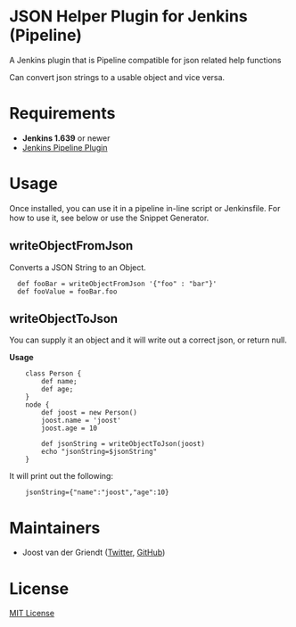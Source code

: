 JSON Helper Plugin for Jenkins (Pipeline)
==========================================

A Jenkins plugin that is Pipeline compatible for json related help functions

Can convert json strings to a usable object and vice versa.


Requirements
============
 
* **Jenkins 1.639** or newer
* [Jenkins Pipeline Plugin](https://wiki.jenkins-ci.org/display/JENKINS/Pipeline+Plugin)

Usage
=====

Once installed, you can use it in a pipeline in-line script or Jenkinsfile.
For how to use it, see below or use the Snippet Generator.


## writeObjectFromJson
Converts a JSON String to an Object.

```
  def fooBar = writeObjectFromJson '{"foo" : "bar"}'
  def fooValue = fooBar.foo
```

## writeObjectToJson
You can supply it an object and it will write out a correct json, or return null.

**Usage**
```
    class Person {
        def name;
        def age;
    }
    node {
        def joost = new Person()
        joost.name = 'joost'
        joost.age = 10

        def jsonString = writeObjectToJson(joost)
        echo "jsonString=$jsonString"
    }
```
It will print out the following:
```
    jsonString={"name":"joost","age":10}
```

Maintainers
===========

* Joost van der Griendt ([Twitter](https://twitter.com/joost_vdg), [GitHub](https://github.com/joostvdg))

License
=======

[MIT License](LICENSE)